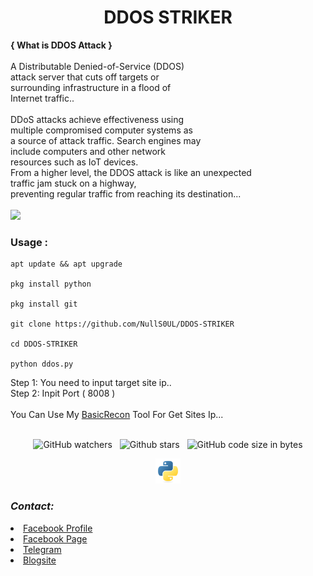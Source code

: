 <h1 align="center">DDOS STRIKER</h1>
<B>{ What is DDOS Attack }</B><br><br>
A Distributable Denied-of-Service (DDOS)<br>
attack server that cuts off targets or<br>
surrounding infrastructure in a flood of<br>
Internet traffic..<br><br>
DDoS attacks achieve effectiveness using<br>
multiple compromised computer systems as<br>
a source of attack traffic. Search engines may<br>
include computers and other network<br>
resources such as IoT devices.<br>
From a higher level, the DDOS attack is like an unexpected<br>
traffic jam stuck on a highway,<br>
preventing regular traffic from reaching its destination...
<br><br>
<img src="https://l.top4top.io/p_2150dramt0.jpg" height="wrap_content" width="wrap_content">

<h3>Usage :</h3>

```
apt update && apt upgrade

pkg install python

pkg install git

git clone https://github.com/NullS0UL/DDOS-STRIKER

cd DDOS-STRIKER

python ddos.py

```
Step 1: You need to input target site ip..
<br>
Step 2: Inpit Port ( 8008 )
<br><br>
You Can Use My <a href="https://github.com/NullS0UL/BasicRecon">BasicRecon</a> Tool For Get Sites Ip...
<br><br>
<p align="center"><img alt="GitHub watchers" src="https://img.shields.io/github/watchers/NullS0UL/DDOS-STRIKER?style=social">&#160&#160&#160;<img alt="Github stars" src="https://img.shields.io/github/stars/NullS0UL/DDOS-STRIKER?style=social">&#160&#160&#160;<img alt="GitHub code size in bytes" src="https://img.shields.io/github/languages/code-size/NullS0UL/DDOS-STRIKER?style=for-the-badge"><p align="center"> <a href="https://www.python.org" target="_blank" rel="noreferrer"> <img src="https://raw.githubusercontent.com/devicons/devicon/master/icons/python/python-original.svg" alt="python" width="40" height="40"/> </a>

<i><h3>Contact:</h3></i>
<li><a href="https://www.facebook.com/nulls0ul.69/">Facebook Profile</a></li>
<li><a href="https://www.facebook.com/nulls0ul.ofc/">Facebook Page</a></li>
<li><a href="https://t.me/NullS0UL/">Telegram</a></li>
<li><a href="https://nulls0ul.blogspot.com/">Blogsite</a></li>

